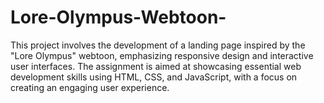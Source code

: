 # Lore-Olympus-Webtoon-
This project involves the development of a landing page inspired by the "Lore Olympus" webtoon, emphasizing responsive design and interactive user interfaces. The assignment is aimed at showcasing essential web development skills using HTML, CSS, and JavaScript, with a focus on creating an engaging user experience.
